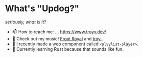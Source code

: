 # What's "Updog?"
_seriously, what is it?_

- 📫 How to reach me: ... https://www.troyv.dev/
- 💬 Check out my music! [Front Royal](https://www.frontroyalband.com) and [troy.](https://justtroy.bandcamp.com).
- 🔭 I recently made a web component called [`<plvylist-player>`](https://github.com/troyvassalotti/plvylist).
- 🌱 Currently learning Rust because that sounds like fun.
